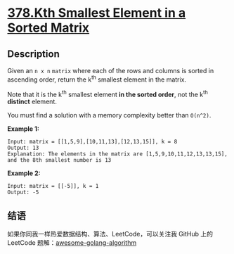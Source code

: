 # [378.Kth Smallest Element in a Sorted Matrix][title]

## Description
Given an `n x n` `matrix` where each of the rows and columns is sorted in ascending order, return the k<sup>th</sup> smallest element in the matrix.

Note that it is the k<sup>th</sup> smallest element **in the sorted order**, not the k<sup>th</sup> **distinct** element.

You must find a solution with a memory complexity better than `O(n^2)`.

**Example 1:**

```
Input: matrix = [[1,5,9],[10,11,13],[12,13,15]], k = 8
Output: 13
Explanation: The elements in the matrix are [1,5,9,10,11,12,13,13,15], and the 8th smallest number is 13
```

**Example 2:**

```
Input: matrix = [[-5]], k = 1
Output: -5
```

## 结语

如果你同我一样热爱数据结构、算法、LeetCode，可以关注我 GitHub 上的 LeetCode 题解：[awesome-golang-algorithm][me]

[title]: https://leetcode.com/problems/kth-smallest-element-in-a-sorted-matrix/
[me]: https://github.com/Golang-Solutions/awesome-golang-algorithm
